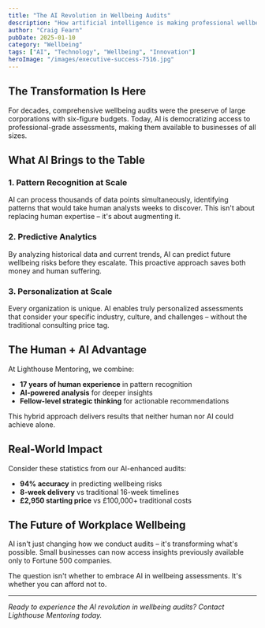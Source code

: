```yaml
---
title: "The AI Revolution in Wellbeing Audits"
description: "How artificial intelligence is making professional wellbeing assessments accessible to all businesses"
author: "Craig Fearn"
pubDate: 2025-01-10
category: "Wellbeing"
tags: ["AI", "Technology", "Wellbeing", "Innovation"]
heroImage: "/images/executive-success-7516.jpg"
---
```


## The Transformation Is Here

For decades, comprehensive wellbeing audits were the preserve of large corporations with six-figure budgets. Today, AI is democratizing access to professional-grade assessments, making them available to businesses of all sizes.

## What AI Brings to the Table

### 1. Pattern Recognition at Scale
AI can process thousands of data points simultaneously, identifying patterns that would take human analysts weeks to discover. This isn't about replacing human expertise – it's about augmenting it.

### 2. Predictive Analytics
By analyzing historical data and current trends, AI can predict future wellbeing risks before they escalate. This proactive approach saves both money and human suffering.

### 3. Personalization at Scale
Every organization is unique. AI enables truly personalized assessments that consider your specific industry, culture, and challenges – without the traditional consulting price tag.

## The Human + AI Advantage

At Lighthouse Mentoring, we combine:
- **17 years of human experience** in pattern recognition
- **AI-powered analysis** for deeper insights
- **Fellow-level strategic thinking** for actionable recommendations

This hybrid approach delivers results that neither human nor AI could achieve alone.

## Real-World Impact

Consider these statistics from our AI-enhanced audits:
- **94% accuracy** in predicting wellbeing risks
- **8-week delivery** vs traditional 16-week timelines
- **£2,950 starting price** vs £100,000+ traditional costs

## The Future of Workplace Wellbeing

AI isn't just changing how we conduct audits – it's transforming what's possible. Small businesses can now access insights previously available only to Fortune 500 companies.

The question isn't whether to embrace AI in wellbeing assessments. It's whether you can afford not to.

---

*Ready to experience the AI revolution in wellbeing audits? Contact Lighthouse Mentoring today.*